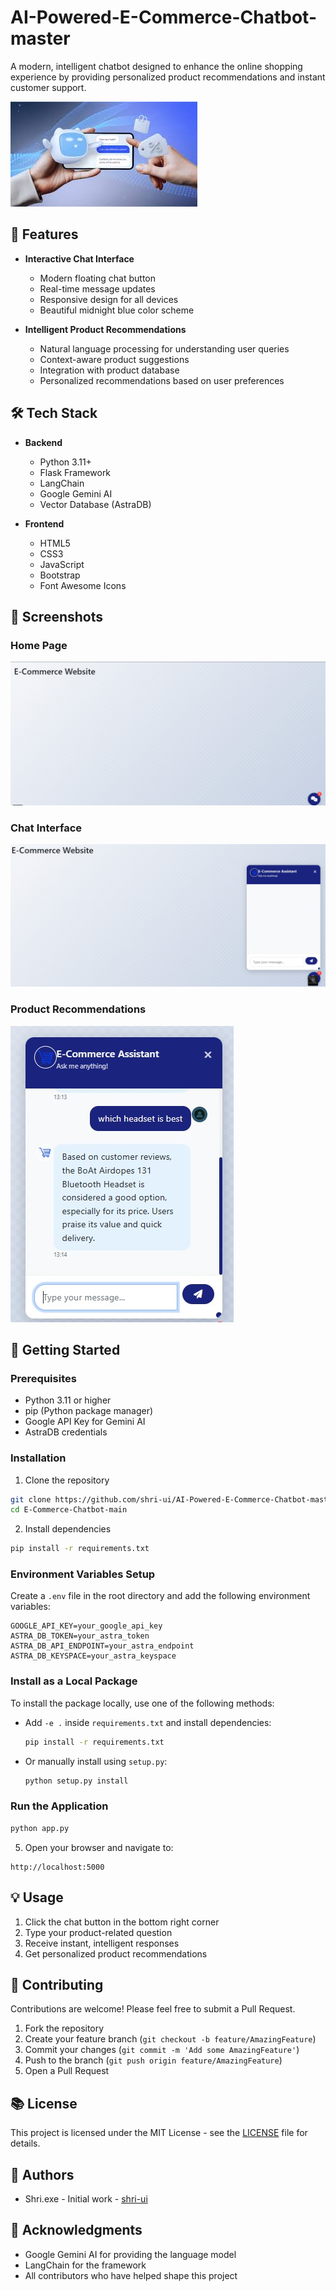# AI-Powered-E-Commerce-Chatbot-master

A modern, intelligent chatbot designed to enhance the online shopping experience by providing personalized product recommendations and instant customer support.

![E-Commerce Chatbot Screenshot](E-Commerce-Chatbot-main/E-Commerce-Chatbot-main/screenshots/chatbot-screenshot.jpg)

## 🌟 Features

- **Interactive Chat Interface**
  - Modern floating chat button
  - Real-time message updates
  - Responsive design for all devices
  - Beautiful midnight blue color scheme

- **Intelligent Product Recommendations**
  - Natural language processing for understanding user queries
  - Context-aware product suggestions
  - Integration with product database
  - Personalized recommendations based on user preferences

## 🛠️ Tech Stack

- **Backend**
  - Python 3.11+
  - Flask Framework
  - LangChain
  - Google Gemini AI
  - Vector Database (AstraDB)

- **Frontend**
  - HTML5
  - CSS3
  - JavaScript
  - Bootstrap
  - Font Awesome Icons

## 📸 Screenshots

### Home Page
![Chat Interface](E-Commerce-Chatbot-main/E-Commerce-Chatbot-main/screenshots/Home.jpg)

### Chat Interface
![Chat Interface](E-Commerce-Chatbot-main/E-Commerce-Chatbot-main/screenshots/chat-interface.jpg)

### Product Recommendations
![Product Recommendations](E-Commerce-Chatbot-main/E-Commerce-Chatbot-main/screenshots/product-recommendations.jpg)

## 🚀 Getting Started

### Prerequisites

- Python 3.11 or higher
- pip (Python package manager)
- Google API Key for Gemini AI
- AstraDB credentials

### Installation

1. Clone the repository
```bash
git clone https://github.com/shri-ui/AI-Powered-E-Commerce-Chatbot-master.git
cd E-Commerce-Chatbot-main
```

2. Install dependencies
```bash
pip install -r requirements.txt
```

### Environment Variables Setup

Create a `.env` file in the root directory and add the following environment variables:
```
GOOGLE_API_KEY=your_google_api_key
ASTRA_DB_TOKEN=your_astra_token
ASTRA_DB_API_ENDPOINT=your_astra_endpoint
ASTRA_DB_KEYSPACE=your_astra_keyspace
```

### Install as a Local Package

To install the package locally, use one of the following methods:

- Add `-e .` inside `requirements.txt` and install dependencies:
  ```bash
  pip install -r requirements.txt
  ```

- Or manually install using `setup.py`:
  ```bash
  python setup.py install
  ```

### Run the Application
```bash
python app.py
```

5. Open your browser and navigate to:
```
http://localhost:5000
```

## 💡 Usage

1. Click the chat button in the bottom right corner
2. Type your product-related question
3. Receive instant, intelligent responses
4. Get personalized product recommendations

## 🤝 Contributing

Contributions are welcome! Please feel free to submit a Pull Request.

1. Fork the repository
2. Create your feature branch (`git checkout -b feature/AmazingFeature`)
3. Commit your changes (`git commit -m 'Add some AmazingFeature'`)
4. Push to the branch (`git push origin feature/AmazingFeature`)
5. Open a Pull Request

## 📚 License

This project is licensed under the MIT License - see the [LICENSE](LICENSE) file for details.

## 👤 Authors

- Shri.exe - Initial work - [shri-ui](https://github.com/shri-ui)

## 🙏 Acknowledgments

- Google Gemini AI for providing the language model
- LangChain for the framework
- All contributors who have helped shape this project
